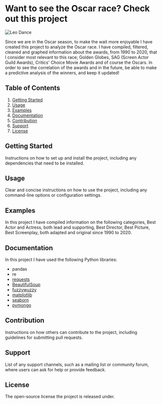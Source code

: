 # Want to see the Oscar race? Check out this project

![Leo Dance](https://media2.giphy.com/media/AbDCwAI2xTwTm/giphy.gif?cid=790b761162ebc2b65306a1767bceffddf4021c5583ae566e&rid=giphy.gif&ct=g)

Since we are in the Oscar season, to make the wait more enjoyable I have created this project to analyze the Oscar race. I have compiled, filtered, cleaned and graphed information about the awards, from 1990 to 2020, that I consider most relevant to this race; Golden Globes, SAG (Screen Actor Guild Awards), Critics' Choice Movie Awards and of course the Oscars. In order to see the correlation of the awards and in the future, be able to make a predictive analysis of the winners, and keep it updated!

## Table of Contents
1. [Getting Started](#getting-started)
2. [Usage](#usage)
3. [Examples](#examples)
4. [Documentation](#documentation)
5. [Contribution](#contribution)
6. [Support](#support)
7. [License](#license)

## Getting Started

Instructions on how to set up and install the project, including any dependencies that need to be installed.

## Usage

Clear and concise instructions on how to use the project, including any command-line options or configuration settings.

## Examples

In this project I have compiled information on the following categories, Best Actor and Actress, both lead and supporting, Best Director, Best Picture, Best Screenplay, both adapted and original since 1990 to 2020.

## Documentation

In this project I have used the following Python libraries: 
- pandas
- re
- [requests](https://pypi.org/project/requests/)
- [BeautifulSoup](https://pypi.org/project/beautifulsoup4/)
- [fuzzywuzzy](https://pypi.org/project/fuzzywuzzy/)
- [matplotlib](https://pypi.org/project/matplotlib/)
- [seaborn](https://pypi.org/project/seaborn/)
- [pymongo](https://pypi.org/project/pymongo/)

## Contribution

Instructions on how others can contribute to the project, including guidelines for submitting pull requests.

## Support

List of any support channels, such as a mailing list or community forum, where users can ask for help or provide feedback.

## License

The open-source license the project is released under.

